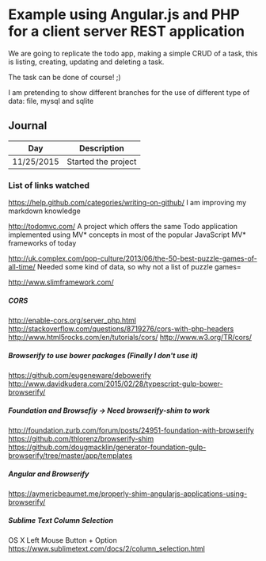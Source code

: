# Example using Angular.js and PHP for a client server REST application

We are going to replicate the todo app, making a simple CRUD of a task, this is listing, creating, updating and deleting a task.

The task can be done of course! ;)

I am pretending to show different branches for the use of different type of data: file, mysql and sqlite

## Journal

Day       |Description
----------|-----------
11/25/2015| Started the project

### List of links watched
https://help.github.com/categories/writing-on-github/
I am improving my markdown knowledge

http://todomvc.com/
A project which offers the same Todo application implemented using MV* concepts in most of the popular JavaScript MV* frameworks of today

http://uk.complex.com/pop-culture/2013/06/the-50-best-puzzle-games-of-all-time/
Needed some kind of data, so why not a list of puzzle games=

http://www.slimframework.com/

##### CORS
http://enable-cors.org/server_php.html
http://stackoverflow.com/questions/8719276/cors-with-php-headers
http://www.html5rocks.com/en/tutorials/cors/
http://www.w3.org/TR/cors/

##### Browserify to use bower packages (Finally I don't use it)
https://github.com/eugeneware/debowerify
http://www.davidkudera.com/2015/02/28/typescript-gulp-bower-browserify/

##### Foundation and Browsefiy -> Need browserify-shim to work
http://foundation.zurb.com/forum/posts/24951-foundation-with-browserify
https://github.com/thlorenz/browserify-shim
https://github.com/dougmacklin/generator-foundation-gulp-browserify/tree/master/app/templates

##### Angular and Browserify
https://aymericbeaumet.me/properly-shim-angularjs-applications-using-browserify/

##### Sublime Text Column Selection
OS X Left Mouse Button + Option
https://www.sublimetext.com/docs/2/column_selection.html